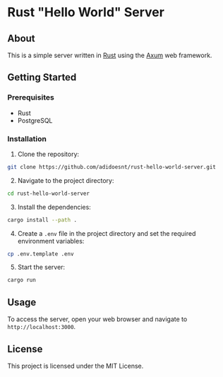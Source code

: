 # Rust "Hello World" Server

## About

This is a simple server written in [Rust](https://www.rust-lang.org/) using the [Axum](https://github.com/tokio-rs/axum) web framework.

## Getting Started

### Prerequisites

- Rust
- PostgreSQL

### Installation

1. Clone the repository:

```bash
git clone https://github.com/adidoesnt/rust-hello-world-server.git
```

2. Navigate to the project directory:

```bash
cd rust-hello-world-server
```

3. Install the dependencies:

```bash
cargo install --path .
```

4. Create a `.env` file in the project directory and set the required environment variables:

```bash
cp .env.template .env
```

5. Start the server:

```bash
cargo run
```

## Usage

To access the server, open your web browser and navigate to `http://localhost:3000`.

## License

This project is licensed under the MIT License.
